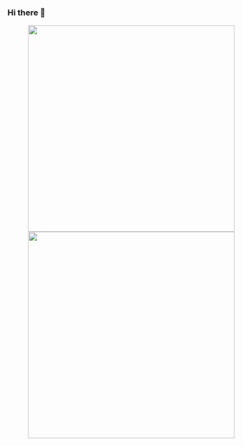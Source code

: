 ### Hi there 👋

<div align="center">
  <a href="https://github.com/stephanJoao">
  <img width="420px" src="https://github-readme-stats.vercel.app/api?username=stephanJoao&count_private=true&show_icons=true&include_all_commits=true&bg_color=0d1117&title_color=f0f6fc&text_color=8b949e&icon_color=58a6ff&border_color=30363d"/>
  <img width="420px" src="https://github-readme-stats.vercel.app/api/top-langs/?username=stephanJoao&layout=compact&langs_count=10&bg_color=0d1117&title_color=f0f6fc&text_color=8b949e&border_color=30363d"/>
</div>

<!--
**stephanJoao/stephanJoao** is a ✨ _special_ ✨ repository because its `README.md` (this file) appears on your GitHub profile.

Here are some ideas to get you started:

- 🔭 I’m currently working on ...
- 🌱 I’m currently learning ...
- 👯 I’m looking to collaborate on ...
- 🤔 I’m looking for help with ...
- 💬 Ask me about ...
- 📫 How to reach me: ...
- 😄 Pronouns: ...
- ⚡ Fun fact: ...
-->

